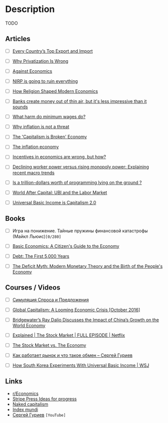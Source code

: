# Description

TODO


## Articles

- [ ] [Every Country’s Top Export and Import](https://businessfinancing.co.uk/top-export-and-import/)
- [ ] [Why Privatization Is Wrong](https://bostonreview.net/articles/chiara-cordelli-harms-privatization/)
- [ ] [Against Economics](https://www.nybooks.com/articles/2019/12/05/against-economics/)
- [ ] [NIRP is going to ruin everything](https://prestonbyrne.com/2020/01/10/nirp-is-going-to-ruin-everything/)
- [ ] [How Religion Shaped Modern Economics](https://www.wsj.com/articles/how-religion-shaped-modern-economics-11610643698)
- [ ] [Banks create money out of thin air, but it's less impressive than it sounds](https://www.attejuvonen.fi/money-out-of-thin-air/)
- [ ] [What harm do minimum wages do?](https://www.economist.com/schools-brief/2020/08/15/what-harm-do-minimum-wages-do)
- [ ] [Why inflation is not a threat](https://www.taxresearch.org.uk/Blog/2021/03/14/why-inflation-is-not-a-threat/)
- [ ] [The 'Capitalism is Broken' Economy](https://annehelen.substack.com/p/the-capitalism-is-broken-economy)
- [ ] [The inflation economy](https://graymirror.substack.com/p/the-inflation-economy)
- [ ] [Incentives in economics are wrong, but how?](https://wyclif.substack.com/p/incentives-in-economics-are-wrong)
- [ ] [Declining worker power versus rising monopoly power: Explaining recent macro trends](https://voxeu.org/article/declining-worker-power-versus-rising-monopoly-power)
- [ ] [Is a trillion-dollars worth of programming lying on the ground ?](https://blog.cerebralab.com/Is_a_trillion-dollar_worth_of_programming_lying_on_the_ground)
- [ ] [World After Capital: UBI and the Labor Market](https://continuations.com/post/180032156650/world-after-capital-ubi-and-the-labor-market)
- [ ] [Universal Basic Income is Capitalism 2.0](https://timjrobinson.com/universal-basic-income-is-capitalism-2-0/)


## Books

- [ ] Игра на понижение. Тайные пружины финансовой катастрофы (Майкл Льюис)`[0/280]`
- [ ] [Basic Economics: A Citizen's Guide to the Economy](https://www.goodreads.com/book/show/3023)
- [ ] [Debt: The First 5,000 Years](https://www.goodreads.com/book/show/6617037)
- [ ] [The Deficit Myth: Modern Monetary Theory and the Birth of the People's Economy](https://www.goodreads.com/en/book/show/45731395)


## Courses / Videos

- [ ] [Симуляция Спроса и Предложения](https://youtu.be/PNtKXWNKGN8)
- [ ] [Global Capitalism: A Looming Economic Crisis [October 2016]](https://youtu.be/5hYKgyUU024)
- [ ] [Bridgewater’s Ray Dalio Discusses the Impact of China’s Growth on the World Economy](https://youtu.be/Mh0vEaac78U)
- [ ] [Explained | The Stock Market | FULL EPISODE | Netflix](https://youtu.be/ZCFkWDdmXG8)
- [ ] [The Stock Market vs. The Economy](https://youtu.be/0ECqDaPjjV0)
- [ ] [Как работает рынок и что такое обмен – Сергей Гуриев](https://youtu.be/L9MpLpN4yZE)
- [ ] [How South Korea Experiments With Universal Basic Income | WSJ](https://youtu.be/EbWv_1NbWyw)


## Links

- [r/Economics](https://www.reddit.com/r/Economics/wiki/reading)
- [Stripe Press Ideas for progress](https://press.stripe.com/)
- [Naked capitalism](https://www.nakedcapitalism.com/)
- [Index mundi](https://www.indexmundi.com/)
- [Сергей Гуриев](https://www.youtube.com/c/%D0%A1%D0%B5%D1%80%D0%B3%D0%B5%D0%B9%D0%93%D1%83%D1%80%D0%B8%D0%B5%D0%B21/) `[YouTube]`
